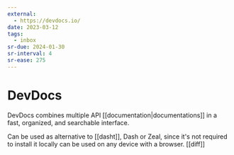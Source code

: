 ```yaml
---
external:
  - https://devdocs.io/
date: 2023-03-12
tags:
  - inbox
sr-due: 2024-01-30
sr-interval: 4
sr-ease: 275
---
```

# DevDocs

DevDocs combines multiple API [[documentation|documentations]] in a fast,
organized, and searchable interface.

Can be used as alternative to [[dasht]], Dash or Zeal, since it's not required
to install it locally can be used on any device with a browser.
[[diff]]
